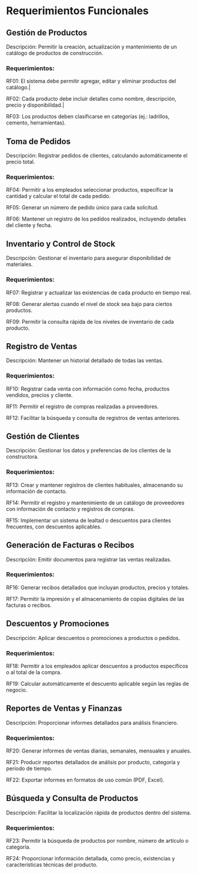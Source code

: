 # Requerimientos Funcionales 

## Gestión de Productos 
Descripción: Permitir la creación, actualización y mantenimiento de un catálogo de productos de construcción. 
### Requerimientos:
RF01: El sistema debe permitir agregar, editar y eliminar productos del catálogo.| 

RF02: Cada producto debe incluir detalles como nombre, descripción, precio y disponibilidad.|

RF03: Los productos deben clasificarse en categorías (ej.: ladrillos, cemento, herramientas).

## Toma de Pedidos 
Descripción: Registrar pedidos de clientes, calculando automáticamente el precio total. 
### Requerimientos: 
RF04: Permitir a los empleados seleccionar productos, especificar la cantidad y calcular el total de cada pedido. 

RF05: Generar un número de pedido único para cada solicitud. 

RF06: Mantener un registro de los pedidos realizados, incluyendo detalles del cliente y fecha. 

## Inventario y Control de Stock 
Descripción: Gestionar el inventario para asegurar disponibilidad de materiales. 
### Requerimientos: 
RF07: Registrar y actualizar las existencias de cada producto en tiempo real. 

RF08: Generar alertas cuando el nivel de stock sea bajo para ciertos productos. 

RF09: Permitir la consulta rápida de los niveles de inventario de cada producto. 

## Registro de Ventas 
Descripción: Mantener un historial detallado de todas las ventas. 
### Requerimientos: 
RF10: Registrar cada venta con información como fecha, productos vendidos, precios y cliente. 

RF11: Permitir el registro de compras realizadas a proveedores. 

RF12: Facilitar la búsqueda y consulta de registros de ventas anteriores. 

## Gestión de Clientes 
Descripción: Gestionar los datos y preferencias de los clientes de la constructora. 
### Requerimientos: 
RF13: Crear y mantener registros de clientes habituales, almacenando su información de contacto. 

RF14: Permitir el registro y mantenimiento de un catálogo de proveedores con información de contacto y registros de compras. 

RF15: Implementar un sistema de lealtad o descuentos para clientes frecuentes, con descuentos aplicables. 

## Generación de Facturas o Recibos 
Descripción: Emitir documentos para registrar las ventas realizadas. 
### Requerimientos: 
RF16: Generar recibos detallados que incluyan productos, precios y totales. 

RF17: Permitir la impresión y el almacenamiento de copias digitales de las facturas o recibos. 

## Descuentos y Promociones 
Descripción: Aplicar descuentos o promociones a productos o pedidos. 
### Requerimientos: 
RF18: Permitir a los empleados aplicar descuentos a productos específicos o al total de la compra. 

RF19: Calcular automáticamente el descuento aplicable según las reglas de negocio. 

## Reportes de Ventas y Finanzas 
Descripción: Proporcionar informes detallados para análisis financiero. 
### Requerimientos: 
RF20: Generar informes de ventas diarias, semanales, mensuales y anuales. 

RF21: Producir reportes detallados de análisis por producto, categoría y período de tiempo. 

RF22: Exportar informes en formatos de uso común (PDF, Excel). 

## Búsqueda y Consulta de Productos 
Descripción: Facilitar la localización rápida de productos dentro del sistema. 
### Requerimientos: 
RF23: Permitir la búsqueda de productos por nombre, número de artículo o categoría. 

RF24: Proporcionar información detallada, como precio, existencias y características técnicas del producto.

